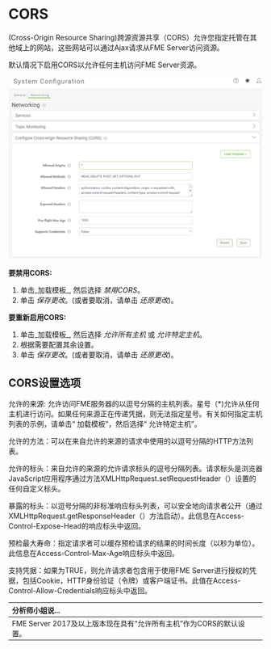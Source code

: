 # CORS

\(Cross-Origin Resource Sharing\)跨源资源共享（CORS）允许您指定托管在其他域上的网站，这些网站可以通过Ajax请求从FME Server访问资源。

默认情况下启用CORS以允许任何主机访问FME Server资源。

![](../.gitbook/assets/2.002.cors.png)

**要禁用CORS:**

1. 单击_加载模板_, 然后选择 _禁用CORS_。
2. 单击 _保存更改_。\(或者要取消，请单击 _还原更改_\)。

**要重新启用CORS:**

1. 单击_加载模板_, 然后选择 _允许所有主机_ 或 _允许特定主机_。
2. 根据需要配置其余设置。
3. 单击 _保存更改_。\(或者要取消，请单击 _还原更改_\)。

## CORS设置选项

允许的来源: 允许访问FME服务器的以逗号分隔的主机列表。星号（\*\)允许从任何主机进行访问。如果任何来源正在传递凭据，则无法指定星号。有关如何指定主机列表的示例，请单击“ 加载模板”，然后选择“ 允许特定主机”。

允许的方法：可以在来自允许的来源的请求中使用的以逗号分隔的HTTP方法列表。

允许的标头：来自允许的来源的允许请求标头的逗号分隔列表。请求标头是浏览器JavaScript应用程序通过方法XMLHttpRequest.setRequestHeader（）设置的任何自定义标头。

暴露的标头：以逗号分隔的非标准响应标头列表，可以安全地向请求者公开（通过XMLHttpRequest.getResponseHeader（）方法启动）。此信息在Access-Control-Expose-Head的响应标头中返回。

预检最大寿命：指定请求者可以缓存预检请求的结果的时间长度（以秒为单位）。此信息在Access-Control-Max-Age响应标头中返回。

支持凭据：如果为TRUE，则允许请求者包含用于使用FME Server进行授权的凭据，包括Cookie，HTTP身份验证（令牌）或客户端证书。此值在Access-Control-Allow-Credentials响应标头中返回。

|  分析师小姐说... |
| :--- |
|  FME Server 2017及以上版本现在具有“允许所有主机”作为CORS的默认设置。 |

